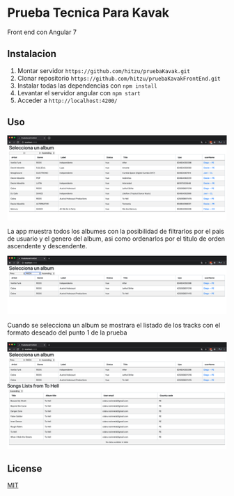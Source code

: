 # Prueba Tecnica Para Kavak

Front end con Angular 7

## Instalacion

1. Montar servidor ` https://github.com/hitzu/pruebaKavak.git `
2. Clonar repositorio ` https://github.com/hitzu/pruebaKavakFrontEnd.git `
3. Instalar todas las dependencias con ` npm install `
4. Levantar el servidor angular con ` npm start `
5. Acceder a ` http://localhost:4200/ `

## Uso

![albumes sin filtro](https://github.com/hitzu/pruebaKavakFrontEnd/blob/master/readMeImages/albumes%20sin%20filtros.png?raw=true)

La app muestra todos los albumes con la posibilidad de filtrarlos por el pais de usuario y el genero del album, asi como ordenarlos por el titulo de orden ascendente y descendente.

![albumes filtrados](https://github.com/hitzu/pruebaKavakFrontEnd/blob/master/readMeImages/albumes.png?raw=true)

Cuando se selecciona un album se mostrara el listado de los tracks con el formato deseado del punto 1 de la prueba

![tracks](https://github.com/hitzu/pruebaKavakFrontEnd/blob/master/readMeImages/tracks.png?raw=true)

## License
[MIT](https://choosealicense.com/licenses/mit/)